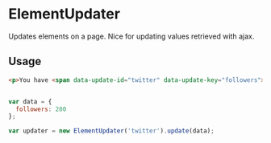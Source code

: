 ElementUpdater
==============

Updates elements on a page. Nice for updating values retrieved with ajax.

## Usage

```html
<p>You have <span data-update-id="twitter" data-update-key="followers">150</span> followers.</p>
```

```javascript

var data = {
  followers: 200
};

var updater = new ElementUpdater('twitter').update(data);
  
```

